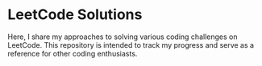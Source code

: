 # LeetCode Solutions
Here, I share my approaches to solving various coding challenges on LeetCode. This repository is intended to track my progress and serve as a reference for other coding enthusiasts.

